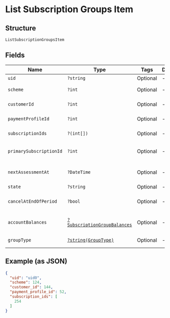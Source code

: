 
# List Subscription Groups Item

## Structure

`ListSubscriptionGroupsItem`

## Fields

| Name | Type | Tags | Description | Getter | Setter |
|  --- | --- | --- | --- | --- | --- |
| `uid` | `?string` | Optional | - | getUid(): ?string | setUid(?string uid): void |
| `scheme` | `?int` | Optional | - | getScheme(): ?int | setScheme(?int scheme): void |
| `customerId` | `?int` | Optional | - | getCustomerId(): ?int | setCustomerId(?int customerId): void |
| `paymentProfileId` | `?int` | Optional | - | getPaymentProfileId(): ?int | setPaymentProfileId(?int paymentProfileId): void |
| `subscriptionIds` | `?(int[])` | Optional | - | getSubscriptionIds(): ?array | setSubscriptionIds(?array subscriptionIds): void |
| `primarySubscriptionId` | `?int` | Optional | - | getPrimarySubscriptionId(): ?int | setPrimarySubscriptionId(?int primarySubscriptionId): void |
| `nextAssessmentAt` | `?DateTime` | Optional | - | getNextAssessmentAt(): ?\DateTime | setNextAssessmentAt(?\DateTime nextAssessmentAt): void |
| `state` | `?string` | Optional | - | getState(): ?string | setState(?string state): void |
| `cancelAtEndOfPeriod` | `?bool` | Optional | - | getCancelAtEndOfPeriod(): ?bool | setCancelAtEndOfPeriod(?bool cancelAtEndOfPeriod): void |
| `accountBalances` | [`?SubscriptionGroupBalances`](../../doc/models/subscription-group-balances.md) | Optional | - | getAccountBalances(): ?SubscriptionGroupBalances | setAccountBalances(?SubscriptionGroupBalances accountBalances): void |
| `groupType` | [`?string(GroupType)`](../../doc/models/group-type.md) | Optional | - | getGroupType(): ?string | setGroupType(?string groupType): void |

## Example (as JSON)

```json
{
  "uid": "uid0",
  "scheme": 124,
  "customer_id": 144,
  "payment_profile_id": 52,
  "subscription_ids": [
    254
  ]
}
```

